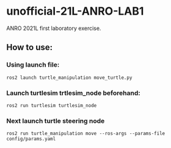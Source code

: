 # unofficial-21L-ANRO-LAB1
ANRO 2021L first laboratory exercise.

## How to use:
### Using launch file:
```
ros2 launch turtle_manipulation move_turtle.py
```
### Launch turtlesim trtlesim_node beforehand:
```
ros2 run turtlesim turtlesim_node
```
### Next launch turtle steering node
```
ros2 run turtle_manipulation move --ros-args --params-file config/params.yaml
```
